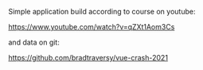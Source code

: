 Simple application build according to course on
youtube:

https://www.youtube.com/watch?v=qZXt1Aom3Cs

and data on git:

https://github.com/bradtraversy/vue-crash-2021


